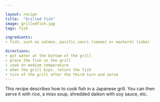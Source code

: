 ```yaml
---

layout: recipe
title:  "Grilled fish"
image: grilledfish.jpg
tags: fish

ingredients:
- fish, such as salmon, pacific sauri (sanma) or mackerel (saba)

directions:
- put water at the bottom of the grill
- place the fish in the grill
- cook on medium temperature
- when the grill bips, return the fish
- turn of the grill after the third turn and serve
---
```


This recipe describes how to cook fish in a Japanese grill.  You can then serve
it with rice, a miso soup, shredded daikon with soy sauce, etc.

